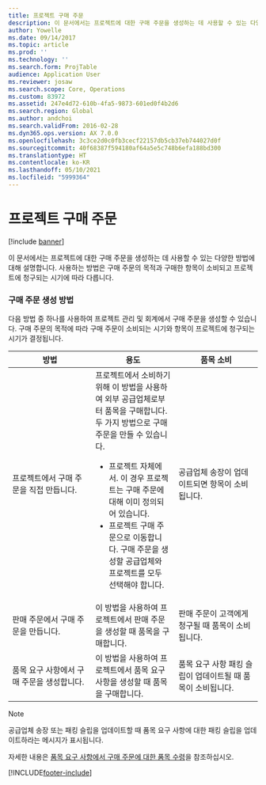 ```yaml
---
title: 프로젝트 구매 주문
description: 이 문서에서는 프로젝트에 대한 구매 주문을 생성하는 데 사용할 수 있는 다양한 방법에 대해 설명합니다. 사용하는 방법은 구매 주문의 목적과 구매한 항목이 소비되고 프로젝트에 청구되는 시기에 따라 다릅니다.
author: Yowelle
ms.date: 09/14/2017
ms.topic: article
ms.prod: ''
ms.technology: ''
ms.search.form: ProjTable
audience: Application User
ms.reviewer: josaw
ms.search.scope: Core, Operations
ms.custom: 83972
ms.assetid: 247e4d72-610b-4fa5-9873-601ed0f4b2d6
ms.search.region: Global
ms.author: andchoi
ms.search.validFrom: 2016-02-28
ms.dyn365.ops.version: AX 7.0.0
ms.openlocfilehash: 3c3ce2d0c0fb3cecf22157db5cb37eb744027d0f
ms.sourcegitcommit: 40f68387f594180af64a5e5c748b6efa188bd300
ms.translationtype: HT
ms.contentlocale: ko-KR
ms.lasthandoff: 05/10/2021
ms.locfileid: "5999364"
---
```

# <a name="purchase-orders-for-a-project"></a>프로젝트 구매 주문

[!include [banner](../includes/banner.md)]

이 문서에서는 프로젝트에 대한 구매 주문을 생성하는 데 사용할 수 있는 다양한 방법에 대해 설명합니다. 사용하는 방법은 구매 주문의 목적과 구매한 항목이 소비되고 프로젝트에 청구되는 시기에 따라 다릅니다.

### <a name="methods-for-creating-a-purchase-order"></a>구매 주문 생성 방법

다음 방법 중 하나를 사용하여 프로젝트 관리 및 회계에서 구매 주문을 생성할 수 있습니다. 구매 주문의 목적에 따라 구매 주문이 소비되는 시기와 항목이 프로젝트에 청구되는 시기가 결정됩니다.

<table>
<colgroup>
<col width="33%" />
<col width="33%" />
<col width="33%" />
</colgroup>
<thead>
<tr class="header">
<th>방법</th>
<th>용도</th>
<th>품목 소비</th>
</tr>
</thead>
<tbody>
<tr class="odd">
<td>프로젝트에서 구매 주문을 직접 만듭니다.</td>
<td>프로젝트에서 소비하기 위해 이 방법을 사용하여 외부 공급업체로부터 품목을 구매합니다. 두 가지 방법으로 구매 주문을 만들 수 있습니다.
<ul>
<li>프로젝트 자체에서. 이 경우 프로젝트는 구매 주문에 대해 이미 정의되어 있습니다.</li>
<li>프로젝트 구매 주문으로 이동합니다. 구매 주문을 생성할 공급업체와 프로젝트를 모두 선택해야 합니다.</li>
</ul></td>
<td>공급업체 송장이 업데이트되면 항목이 소비됩니다.</td>
</tr>
<tr class="even">
<td>판매 주문에서 구매 주문을 만듭니다.</td>
<td>이 방법을 사용하여 프로젝트에서 판매 주문을 생성할 때 품목을 구매합니다.</td>
<td>판매 주문이 고객에게 청구될 때 품목이 소비됩니다.</td>
</tr>
<tr class="odd">
<td>품목 요구 사항에서 구매 주문을 생성합니다.</td>
<td>이 방법을 사용하여 프로젝트에서 품목 요구 사항을 생성할 때 품목을 구매합니다.</td>
<td>품목 요구 사항 패킹 슬립이 업데이트될 때 품목이 소비됩니다.</td>
</tr>
</tbody>
</table>

> [!NOTE] 
> 공급업체 송장 또는 패킹 슬립을 업데이트할 때 품목 요구 사항에 대한 패킹 슬립을 업데이트하라는 메시지가 표시됩니다.

자세한 내용은 [품목 요구 사항에서 구매 주문에 대한 품목 수령](tasks/receive-items-purchase-order-item-requirement.md)을 참조하십시오.



[!INCLUDE[footer-include](../includes/footer-banner.md)]
